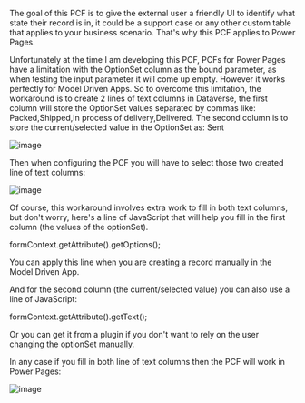 The goal of this PCF is to give the external user a friendly UI to identify what state their record is in, it could be a support case or any other custom table that applies to your business scenario. 
That's why this PCF applies to Power Pages.

Unfortunately at the time I am developing this PCF, PCFs for Power Pages have a limitation with the OptionSet column as the bound parameter, as when testing the input parameter it will come up empty. However it works perfectly for Model Driven Apps.
So to overcome this limitation, the workaround is to create 2 lines of text columns in Dataverse, the first column will store the OptionSet values separated by commas like: Packed,Shipped,In process of delivery,Delivered.
The second column is to store the current/selected value in the OptionSet as: Sent

![image](https://github.com/walcivar/PowerPagesBPF/assets/5630463/1ef73f43-bcf1-4005-bd04-63685add8e4e)

Then when configuring the PCF you will have to select those two created line of text columns:

![image](https://github.com/walcivar/PowerPagesBPF/assets/5630463/0b6047bb-4e74-43db-9a73-08d4a43bc283)

Of course, this workaround involves extra work to fill in both text columns, but don't worry, here's a line of JavaScript that will help you fill in the first column (the values of the optionSet).

formContext.getAttribute(<schemaname>).getOptions();

You can apply this line when you are creating a record manually in the Model Driven App.

And for the second column (the current/selected value) you can also use a line of JavaScript:

formContext.getAttribute(<schemaname>).getText();

Or you can get it from a plugin if you don't want to rely on the user changing the optionSet manually.

In any case if you fill in both line of text columns then the PCF will work in Power Pages:

![image](https://github.com/walcivar/PowerPagesBPF/assets/5630463/08cbbeab-2cfc-41fe-b203-0e0a5629a311)

